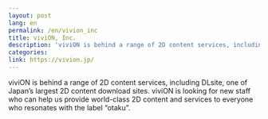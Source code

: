```yaml
---
layout: post
lang: en
permalink: /en/vivion_inc
title: viviON, Inc.
description: 'viviON is behind a range of 2D content services, including DLsite, one of Japan’s largest 2D content download sites. viviON is looking for new staff who can help us provide world-class 2D content and services to everyone who resonates with the label “otaku”.'
categories: 
link: https://vivion.jp/
---
```


<p>viviON is behind a range of 2D content services, including DLsite, one of Japan’s largest 2D content download sites. viviON is looking for new staff who can help us provide world-class 2D content and services to everyone who resonates with the label “otaku”.</p>
